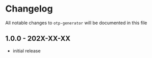 # Changelog

All notable changes to `otp-generator` will be documented in this file

## 1.0.0 - 202X-XX-XX

- initial release
